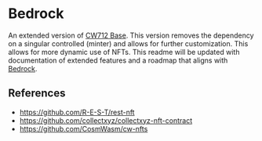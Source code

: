 # Bedrock
An extended version of [CW712 Base](https://github.com/CosmWasm/cw-nfts/tree/main/contracts/cw721-base). This version removes the dependency on a singular controlled (minter) and allows for further customization. This allows for more dynamic use of NFTs. This readme will be updated with documentation of extended features and a roadmap that aligns with [Bedrock](https://github.com/senpai-so/bedrock).

## References
- https://github.com/R-E-S-T/rest-nft
- https://github.com/collectxyz/collectxyz-nft-contract
- https://github.com/CosmWasm/cw-nfts
